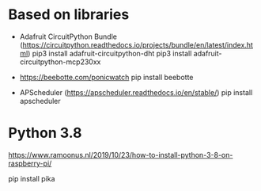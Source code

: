 Based on libraries
==================
- Adafruit CircuitPython Bundle (https://circuitpython.readthedocs.io/projects/bundle/en/latest/index.html)
pip3 install adafruit-circuitpython-dht
pip3 install adafruit-circuitpython-mcp230xx

- https://beebotte.com/ponicwatch
pip install beebotte

- APScheduler (https://apscheduler.readthedocs.io/en/stable/)
pip install apscheduler

Python 3.8
==========

https://www.ramoonus.nl/2019/10/23/how-to-install-python-3-8-on-raspberry-pi/

pip install pika


